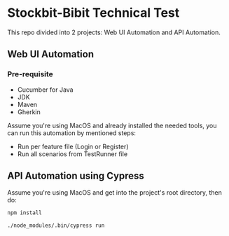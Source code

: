 # Stockbit-Bibit Technical Test
This repo divided into 2 projects: Web UI Automation and API Automation.

## Web UI Automation
### Pre-requisite
- Cucumber for Java
- JDK
- Maven
- Gherkin

Assume you're using MacOS and already installed the needed tools, you can run this automation by mentioned steps:
- Run per feature file (Login or Register)
- Run all scenarios from TestRunner file

## API Automation using Cypress
Assume you're using MacOS and get into the project's root directory, then do:

```bash
npm install
```

```bash
./node_modules/.bin/cypress run
```
